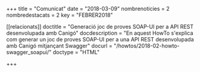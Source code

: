 +++
title           = "Comunicat"
date	 	  	    = "2018-03-09"
nombrenoticies  = 2
nombredestacats = 2
key 		  	    = "FEBRER2018"

[[relacionats]]
doctitle          = "Generació joc de proves SOAP-UI per a API REST desenvolupada amb Canigó"
docdescription    = "En aquest HowTo s'explica com generar un joc de proves SOAP-UI per a una API REST desenvolupada amb Canigó mitjançant Swagger"
docurl            = "/howtos/2018-02-howto-swagger_soapui/"
doctype           = "HTML"

+++
